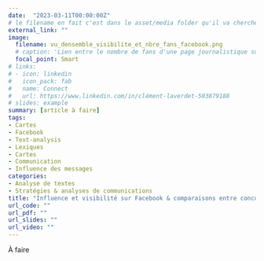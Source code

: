 ```yaml
---
date:  "2023-03-11T00:00:00Z"
# le filename en fait c'est dans le asset/media folder qu'il va chercher l'image !
external_link: ""
image:
  filename: vu_densemble_visibilite_et_nbre_fans_facebook.png
  # caption: 'Lien entre le nombre de fans d'une page journalistique sur Facebook et la visibilité de ses publications'
  focal_point: Smart
# links:
# - icon: linkedin
#   icon_pack: fab
#   name: Connect
#   url: https://www.linkedin.com/in/clément-laverdet-503879188
# slides: example
summary: [article à faire]
tags:
- Cartes
- Facebook
- Text-analysis
- Lexiques
- Cartes
- Communication
- Influence des messages
categories: 
- Analyse de textes
- Stratégies & analyses de communications
title: "Influence et visibilité sur Facebook & comparaisons entre concurrents"
url_code: ""
url_pdf: ""
url_slides: ""
url_video: ""
---
```

<!--Les textes sont généralement constitués de plusieurs thématiques. L'analyse thématique vise notamment à identifier ces thématiques et à caractériser la composition d'un ensemble de textes (présence ou absence des différentes thématiques).-->

À faire

